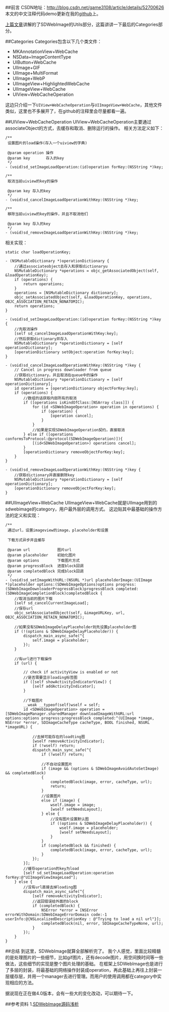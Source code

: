 ##前言
CSDN地址：http://blog.csdn.net/game3108/article/details/52700626
本文的中文注释代码demo更新在我的[github](https://github.com/game3108/SDWebImageDemo)上。

[上篇文章](http://www.jianshu.com/p/f007dca390f0)讲解的了SDWebImage的Utils部分，这篇讲讲一下最后的Categories部分。

##Categories
Categories包含以下几个类文件：
* MKAnnotationView+WebCache
* NSData+ImageContentType
* UIButton+WebCache
* UIImage+GIF
* UIImage+MultiFormat
* UIImage+WebP
* UIImageView+HighlightedWebCache
* UIImageView+WebCache
* UIView+WebCacheOperation

这边只介绍一下``UIView+WebCacheOperation``与``UIImageView+WebCache``，其他文件类似，这里也不多展开了，在github的注释里会尽量都看一遍。

##UIView+WebCacheOperation
UIView+WebCacheOperation主要通过associateObject的方式，去缓存和取消、删除运行的操作。
相关方法定义如下：
```
/**
 设置图片的load操作(存入一个uiview的字典)

 @param operation 操作
 @param key       存入的key
 */
- (void)sd_setImageLoadOperation:(id)operation forKey:(NSString *)key;

/**
 取消当前uiview的key的操作

 @param key 存入的key
 */
- (void)sd_cancelImageLoadOperationWithKey:(NSString *)key;

/**
 移除当前uiview的key的操作，并且不取消他们

 @param key 存入的key
 */
- (void)sd_removeImageLoadOperationWithKey:(NSString *)key;
```
相关实现：
```
static char loadOperationKey;

- (NSMutableDictionary *)operationDictionary {
    //通过associateobject去存入和获取dictionaryu
    NSMutableDictionary *operations = objc_getAssociatedObject(self, &loadOperationKey);
    if (operations) {
        return operations;
    }
    operations = [NSMutableDictionary dictionary];
    objc_setAssociatedObject(self, &loadOperationKey, operations, OBJC_ASSOCIATION_RETAIN_NONATOMIC);
    return operations;
}

- (void)sd_setImageLoadOperation:(id)operation forKey:(NSString *)key {
    //先取消操作
    [self sd_cancelImageLoadOperationWithKey:key];
    //然后获取dictionary并存入
    NSMutableDictionary *operationDictionary = [self operationDictionary];
    [operationDictionary setObject:operation forKey:key];
}

- (void)sd_cancelImageLoadOperationWithKey:(NSString *)key {
    // Cancel in progress downloader from queue
    //获取dictionary，并且取消在queue中的操作
    NSMutableDictionary *operationDictionary = [self operationDictionary];
    id operations = [operationDictionary objectForKey:key];
    if (operations) {
        //数组的话获取内部所有的取消
        if ([operations isKindOfClass:[NSArray class]]) {
            for (id <SDWebImageOperation> operation in operations) {
                if (operation) {
                    [operation cancel];
                }
            }
            //如果是实现SDWebImageOperation契约，直接取消
        } else if ([operations conformsToProtocol:@protocol(SDWebImageOperation)]){
            [(id<SDWebImageOperation>) operations cancel];
        }
        [operationDictionary removeObjectForKey:key];
    }
}

- (void)sd_removeImageLoadOperationWithKey:(NSString *)key {
    //获取dictionary并直接删除key
    NSMutableDictionary *operationDictionary = [self operationDictionary];
    [operationDictionary removeObjectForKey:key];
}
```

##UIImageView+WebCache
UIImageView+WebCache就是UIImage用到的sdwebimage的category，用户最外层的调用方式。
这边贴其中最基础的操作方法的定义和实现：

```
/**
 通过url，设置imageview的image，placeholder和设置
 
 下载方式异步并且缓存
 
 @param url            图片url
 @param placeholder    初始化图片
 @param options        下载图片方式
 @param progressBlock  进度block回调
 @param completedBlock 完成block回调
 */
- (void)sd_setImageWithURL:(NSURL *)url placeholderImage:(UIImage *)placeholder options:(SDWebImageOptions)options progress:(SDWebImageDownloaderProgressBlock)progressBlock completed:(SDWebImageCompletionBlock)completedBlock {
    //取消当前的图片下载
    [self sd_cancelCurrentImageLoad];
    //保存url
    objc_setAssociatedObject(self, &imageURLKey, url, OBJC_ASSOCIATION_RETAIN_NONATOMIC);

    //如果没有SDWebImageDelayPlaceholder则先设置placeholder图
    if (!(options & SDWebImageDelayPlaceholder)) {
        dispatch_main_async_safe(^{
            self.image = placeholder;
        });
    }
    
    //有url进行下载操作
    if (url) {

        // check if activityView is enabled or not
        //是否需要显示loading标签图
        if ([self showActivityIndicatorView]) {
            [self addActivityIndicator];
        }

        //下载图片
        __weak __typeof(self)wself = self;
        id <SDWebImageOperation> operation = [SDWebImageManager.sharedManager downloadImageWithURL:url options:options progress:progressBlock completed:^(UIImage *image, NSError *error, SDImageCacheType cacheType, BOOL finished, NSURL *imageURL) {
            
            //去掉可能存在的loadting图
            [wself removeActivityIndicator];
            if (!wself) return;
            dispatch_main_sync_safe(^{
                if (!wself) return;
                
                //不自动设置图片
                if (image && (options & SDWebImageAvoidAutoSetImage) && completedBlock)
                {
                    completedBlock(image, error, cacheType, url);
                    return;
                }
                //设置图片
                else if (image) {
                    wself.image = image;
                    [wself setNeedsLayout];
                } else {
                    //没有图片设置默认图
                    if ((options & SDWebImageDelayPlaceholder)) {
                        wself.image = placeholder;
                        [wself setNeedsLayout];
                    }
                }
                if (completedBlock && finished) {
                    completedBlock(image, error, cacheType, url);
                }
            });
        }];
        //缓存operation的key为load
        [self sd_setImageLoadOperation:operation forKey:@"UIImageViewImageLoad"];
    } else {
        //没有url直接去掉loading图
        dispatch_main_async_safe(^{
            [self removeActivityIndicator];
            //返回错误给外面的block
            if (completedBlock) {
                NSError *error = [NSError errorWithDomain:SDWebImageErrorDomain code:-1 userInfo:@{NSLocalizedDescriptionKey : @"Trying to load a nil url"}];
                completedBlock(nil, error, SDImageCacheTypeNone, url);
            }
        });
    }
}
```

##总结
到这里，SDWebImage就算全部解析完了。
我个人感觉，里面比较精髓的是处理图片的一些细节，比如gif图片，还有decode图片，用空间换时间等一些做法，这些细节的实现是整个图片处理的基础。
在框架上SDWebImage也是进行了多层的封装，将最基础的网络操作封装成operation，再此基础上再往上封装一层缓存层，并用一个manager去进行管理。而用户的使用调用都在category中实现相应的方法。

据说现在正在做4.0版本，会有一些大的变化改动，可以期待一下。

##参考资料
1.[SDWebImage源码浅析](http://joakimliu.github.io/2015/11/15/Resolve-The-SourceCode-Of-SDWebImage/)
